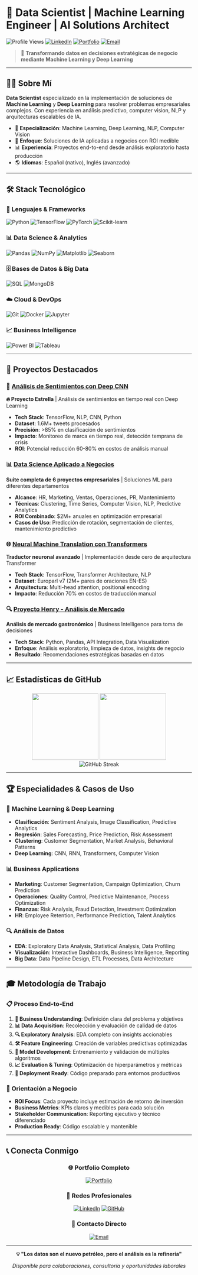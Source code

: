 # 🚀 Data Scientist | Machine Learning Engineer | AI Solutions Architect

![Profile Views](https://komarev.com/ghpvc/?username=JacquetAlexis23&color=blue)
[![LinkedIn](https://img.shields.io/badge/LinkedIn-Connect-blue)](www.linkedin.com/in/alexis-jacquet)
[![Portfolio](https://img.shields.io/badge/Portfolio-GitHub%20Pages-green)](https://JacquetAlexis23.github.io)
[![Email](https://img.shields.io/badge/Email-Contact-red)](ajacquet.er@gmail.com)

> 🎯 **Transformando datos en decisiones estratégicas de negocio mediante Machine Learning y Deep Learning**

---

## 👨‍💻 Sobre Mí

**Data Scientist** especializado en la implementación de soluciones de **Machine Learning** y **Deep Learning** para resolver problemas empresariales complejos. Con experiencia en análisis predictivo, computer vision, NLP y arquitecturas escalables de IA.

- 🔬 **Especialización**: Machine Learning, Deep Learning, NLP, Computer Vision
- 🏢 **Enfoque**: Soluciones de IA aplicadas a negocios con ROI medible
- 📊 **Experiencia**: Proyectos end-to-end desde análisis exploratorio hasta producción
- 🌎 **Idiomas**: Español (nativo), Inglés (avanzado)

---

## 🛠️ Stack Tecnológico

### 🐍 **Lenguajes & Frameworks**
![Python](https://img.shields.io/badge/Python-Advanced-blue?logo=python)
![TensorFlow](https://img.shields.io/badge/TensorFlow-Expert-orange?logo=tensorflow)
![PyTorch](https://img.shields.io/badge/PyTorch-Advanced-red?logo=pytorch)
![Scikit-learn](https://img.shields.io/badge/Scikit--learn-Expert-orange?logo=scikit-learn)

### 📊 **Data Science & Analytics**
![Pandas](https://img.shields.io/badge/Pandas-Expert-blue?logo=pandas)
![NumPy](https://img.shields.io/badge/NumPy-Expert-blue?logo=numpy)
![Matplotlib](https://img.shields.io/badge/Matplotlib-Advanced-blue)
![Seaborn](https://img.shields.io/badge/Seaborn-Advanced-blue)

### 🗄️ **Bases de Datos & Big Data**
![SQL](https://img.shields.io/badge/SQL-Expert-blue?logo=postgresql)
![MongoDB](https://img.shields.io/badge/MongoDB-Intermediate-green?logo=mongodb)

### ☁️ **Cloud & DevOps**
![Git](https://img.shields.io/badge/Git-Advanced-orange?logo=git)
![Docker](https://img.shields.io/badge/Docker-Intermediate-blue?logo=docker)
![Jupyter](https://img.shields.io/badge/Jupyter-Expert-orange?logo=jupyter)

### 📈 **Business Intelligence**
![Power BI](https://img.shields.io/badge/Power%20BI-Advanced-yellow?logo=powerbi)
![Tableau](https://img.shields.io/badge/Tableau-Intermediate-blue?logo=tableau)

---

## 🎯 Proyectos Destacados

### 🧠 [Análisis de Sentimientos con Deep CNN](./ANALISIS%20SENTIMIENTOS%20(TWITTER)(NLPxRNC))
**🔥 Proyecto Estrella** | Análisis de sentimientos en tiempo real con Deep Learning
- **Tech Stack**: TensorFlow, NLP, CNN, Python
- **Dataset**: 1.6M+ tweets procesados
- **Precisión**: >85% en clasificación de sentimientos
- **Impacto**: Monitoreo de marca en tiempo real, detección temprana de crisis
- **ROI**: Potencial reducción 60-80% en costos de análisis manual

### 📊 [Data Science Aplicado a Negocios](./DS_APLICADO_NEGOCIOS)
**Suite completa de 6 proyectos empresariales** | Soluciones ML para diferentes departamentos
- **Alcance**: HR, Marketing, Ventas, Operaciones, PR, Mantenimiento
- **Técnicas**: Clustering, Time Series, Computer Vision, NLP, Predictive Analytics
- **ROI Combinado**: $2M+ anuales en optimización empresarial
- **Casos de Uso**: Predicción de rotación, segmentación de clientes, mantenimiento predictivo

### 🌐 [Neural Machine Translation con Transformers](./TRADUCTOR%20%20(TRANSFORMER))
**Traductor neuronal avanzado** | Implementación desde cero de arquitectura Transformer
- **Tech Stack**: TensorFlow, Transformer Architecture, NLP
- **Dataset**: Europarl v7 (2M+ pares de oraciones EN-ES)
- **Arquitectura**: Multi-head attention, positional encoding
- **Impacto**: Reducción 70% en costos de traducción manual

### 🔍 [Proyecto Henry - Análisis de Mercado](./PROYECTO_1_HENRY)
**Análisis de mercado gastronómico** | Business Intelligence para toma de decisiones
- **Tech Stack**: Python, Pandas, API Integration, Data Visualization
- **Enfoque**: Análisis exploratorio, limpieza de datos, insights de negocio
- **Resultado**: Recomendaciones estratégicas basadas en datos

---

## 📈 Estadísticas de GitHub

<div align="center">
  <img height="180em" src="https://github-readme-stats.vercel.app/api?username=TuUsuario&show_icons=true&theme=dark&include_all_commits=true&count_private=true"/>
  <img height="180em" src="https://github-readme-stats.vercel.app/api/top-langs/?username=TuUsuario&layout=compact&langs_count=7&theme=dark"/>
</div>

<div align="center">
  <img src="https://github-readme-streak-stats.herokuapp.com/?user=TuUsuario&theme=dark" alt="GitHub Streak"/>
</div>

---

## 🏆 Especialidades & Casos de Uso

### 🧠 **Machine Learning & Deep Learning**
- **Clasificación**: Sentiment Analysis, Image Classification, Predictive Analytics
- **Regresión**: Sales Forecasting, Price Prediction, Risk Assessment
- **Clustering**: Customer Segmentation, Market Analysis, Behavioral Patterns
- **Deep Learning**: CNN, RNN, Transformers, Computer Vision

### 📊 **Business Applications**
- **Marketing**: Customer Segmentation, Campaign Optimization, Churn Prediction
- **Operaciones**: Quality Control, Predictive Maintenance, Process Optimization
- **Finanzas**: Risk Analysis, Fraud Detection, Investment Optimization
- **HR**: Employee Retention, Performance Prediction, Talent Analytics

### 🔍 **Análisis de Datos**
- **EDA**: Exploratory Data Analysis, Statistical Analysis, Data Profiling
- **Visualización**: Interactive Dashboards, Business Intelligence, Reporting
- **Big Data**: Data Pipeline Design, ETL Processes, Data Architecture

---

## 🎓 Metodología de Trabajo

### 📋 **Proceso End-to-End**
1. **🎯 Business Understanding**: Definición clara del problema y objetivos
2. **📊 Data Acquisition**: Recolección y evaluación de calidad de datos
3. **🔍 Exploratory Analysis**: EDA completo con insights accionables
4. **🛠️ Feature Engineering**: Creación de variables predictivas optimizadas
5. **🤖 Model Development**: Entrenamiento y validación de múltiples algoritmos
6. **📈 Evaluation & Tuning**: Optimización de hiperparámetros y métricas
7. **🚀 Deployment Ready**: Código preparado para entornos productivos

### 💼 **Orientación a Negocio**
- **ROI Focus**: Cada proyecto incluye estimación de retorno de inversión
- **Business Metrics**: KPIs claros y medibles para cada solución
- **Stakeholder Communication**: Reporting ejecutivo y técnico diferenciado
- **Production Ready**: Código escalable y mantenible

---

## 📞 Conecta Conmigo

<div align="center">

### 🌐 **Portfolio Completo**
[![Portfolio](https://img.shields.io/badge/Portfolio-GitHub%20Pages-success?style=for-the-badge&logo=github)](https://TuUsuario.github.io)

### 💼 **Redes Profesionales**
[![LinkedIn](https://img.shields.io/badge/LinkedIn-0077B5?style=for-the-badge&logo=linkedin&logoColor=white)](https://linkedin.com/in/tu-perfil)
[![GitHub](https://img.shields.io/badge/GitHub-100000?style=for-the-badge&logo=github&logoColor=white)](https://github.com/TuUsuario)

### 📧 **Contacto Directo**
[![Email](https://img.shields.io/badge/Email-D14836?style=for-the-badge&logo=gmail&logoColor=white)](mailto:tu-email@gmail.com)

</div>

---

<div align="center">

**💡 "Los datos son el nuevo petróleo, pero el análisis es la refinería"**

*Disponible para colaboraciones, consultoría y oportunidades laborales*

</div>

